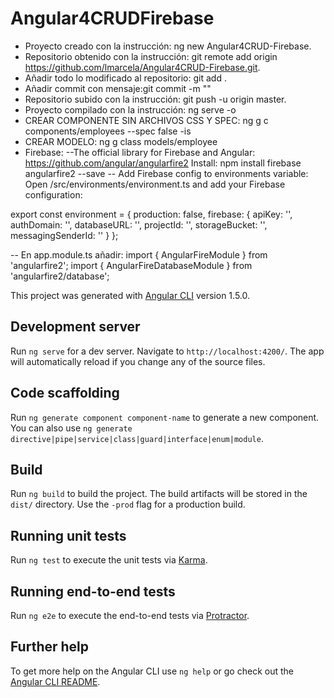 # Angular4CRUDFirebase
- Proyecto creado con la instrucción: ng new Angular4CRUD-Firebase.
- Repositorio obtenido con la instrucción: git remote add origin https://github.com/lmarcela/Angular4CRUD-Firebase.git.
- Añadir todo lo modificado al repositorio: git add .
- Añadir commit con mensaje:git commit -m ""
- Repositorio subido con la instrucción: git push -u origin master.
- Proyecto compilado con la instrucción: ng serve -o
- CREAR COMPONENTE SIN ARCHIVOS CSS Y SPEC: ng g c components/employees --spec false -is
- CREAR MODELO: ng g class models/employee
- Firebase:
--The official library for Firebase and Angular: https://github.com/angular/angularfire2
Install: npm install firebase angularfire2 --save
-- Add Firebase config to environments variable: Open /src/environments/environment.ts and add your Firebase configuration:

export const environment = {
  production: false,
  firebase: {
    apiKey: '<your-key>',
    authDomain: '<your-project-authdomain>',
    databaseURL: '<your-database-URL>',
    projectId: '<your-project-id>',
    storageBucket: '<your-storage-bucket>',
    messagingSenderId: '<your-messaging-sender-id>'
  }
};

-- En app.module.ts añadir: 
import { AngularFireModule } from 'angularfire2';
import { AngularFireDatabaseModule } from 'angularfire2/database';


This project was generated with [Angular CLI](https://github.com/angular/angular-cli) version 1.5.0.

## Development server

Run `ng serve` for a dev server. Navigate to `http://localhost:4200/`. The app will automatically reload if you change any of the source files.

## Code scaffolding

Run `ng generate component component-name` to generate a new component. You can also use `ng generate directive|pipe|service|class|guard|interface|enum|module`.

## Build

Run `ng build` to build the project. The build artifacts will be stored in the `dist/` directory. Use the `-prod` flag for a production build.

## Running unit tests

Run `ng test` to execute the unit tests via [Karma](https://karma-runner.github.io).

## Running end-to-end tests

Run `ng e2e` to execute the end-to-end tests via [Protractor](http://www.protractortest.org/).

## Further help

To get more help on the Angular CLI use `ng help` or go check out the [Angular CLI README](https://github.com/angular/angular-cli/blob/master/README.md).

